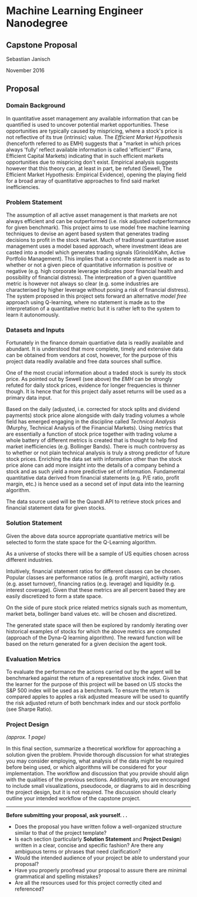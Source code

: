 # Machine Learning Engineer Nanodegree
## Capstone Proposal
Sebastian Janisch 

November 2016

## Proposal
### Domain Background
In quantitative asset management any available information that can be quantified is used to uncover potential market opportunities. These opportunities are typically caused by mispricing, where a stock's price is not reflective of its true (intrinsic) value. The _Efficient Market Hypothesis_ (henceforth referred to as EMH) suggests that a "market in which prices always 'fully' reflect available information is called 'efficient'" (Fama, Efficient Capital Markets) indicating that in such efficient markets opportunities due to mispricing don't exist. 
Empirical analysis suggests however that this theory can, at least in part, be refuted (Sewell, The Efficient Market Hypothesis: Empirical Evidence), opening the playing field for a broad array of quantitative approaches to find said market inefficiencies. 

### Problem Statement
The assumption of all active asset management is that markets are not always efficient and can be outperformed (i.e. risk adjusted outperformance for given benchmark). This project aims to use model free machine learning techniques to devise an agent based system that generates trading decisions to profit in the stock market. Much of traditonal quantitative asset management uses a model based approach, where investment ideas are casted into a model which generates trading signals (Grinold/Kahn, Active Portfolio Management). This implies that a concrete statement is made as to whether or not a given piece of quantitative information is positive or negative (e.g. high corporate leverage indicates poor financial health and possibility of financial distress).
The interpreation of a given quantitive metric is however not always so clear (e.g. some industries are characterised by higher leverage without posing a risk of financial distress).
The system proposed in this project sets forward an alternative _model free_ approach using Q-learning, where no statement is made as to the interpretation of a quantitative metric but it is rather left to the system to learn it autonomously.

### Datasets and Inputs
Fortunately in the finance domain quantiative data is readily available and abundant. It is understood that more complete, timely and extensive data can be obtained from vendors at cost, however, for the purpose of this project data readily available and free data sources shall suffice. 

One of the most crucial information about a traded stock is surely its stock price. As pointed out by Sewell (see above) the _EMH_ can be strongly refuted for daily stock prices, evidence for longer frequencies is thinner though. It is hence that for this project daily asset returns will be used as a primary data input. 

Based on the daily (adjusted, i.e. corrected for stock splits and dividend payments) stock price alone alongside with daily trading volumes a whole field has emerged engaging in the discipline called _Technical Analysis_ (Murphy, Technical Analysis of the Financial Markets). Using metrics that are essentially a function of stock price together with trading volume a whole battery of different  metrics is created that is thought to help find market inefficiencies (e.g. Bollinger Bands). There is much controversy as to whether or not plain technical analysis is truly a strong predictor of future stock prices. Enriching the data set with information other than the stock price alone can add more insight into the details of a company behind a stock and as such yield a more predictive set of information. Fundamental quantitative data derived from financial statements (e.g. P/E ratio, profit margin, etc.) is hence used as a second set of input data into the learning algorithm.

The data source used will be the Quandl API to retrieve stock prices and financial statement data for given stocks.

### Solution Statement
Given the above data source appropriate quantiative metrics will be selected to form the state space for the Q-Learning algorithm. 

As a universe of stocks there will be a sample of US equities chosen across different industries.

Intuitively, financial statement ratios for different classes can be chosen. Popular classes are performance ratios (e.g. profit margin), activity ratios (e.g. asset turnover), financing ratios (e.g. leverage) and liquidity (e.g. interest coverage). Given that these metrics are all percent based they are easily discretized to form a state space.

On the side of pure stock price related metrics signals such as momentum, market beta, bollinger band values etc. will be chosen and discretized.

The generated state space will then be explored by randomly iterating over historical examples of stocks for which the above metrics are computed (approach of the Dyna-Q learning algorithm). The reward function will be based on the return generated for a given decision the agent took.

### Evaluation Metrics
To evaluate the performance the actions carried out by the agent will be benchmarked against the return of a representative stock index. Given that the learner for the purpose of this project will be based on US stocks the S&P 500 index will be used as a benchmark. To ensure the return is compared apples to apples a risk adjusted measure will be used to quantify the risk adjusted return of both benchmark index and our stock portfolio (see Sharpe Ratio). 

### Project Design
_(approx. 1 page)_

In this final section, summarize a theoretical workflow for approaching a solution given the problem. Provide thorough discussion for what strategies you may consider employing, what analysis of the data might be required before being used, or which algorithms will be considered for your implementation. The workflow and discussion that you provide should align with the qualities of the previous sections. Additionally, you are encouraged to include small visualizations, pseudocode, or diagrams to aid in describing the project design, but it is not required. The discussion should clearly outline your intended workflow of the capstone project.

-----------

**Before submitting your proposal, ask yourself. . .**

- Does the proposal you have written follow a well-organized structure similar to that of the project template?
- Is each section (particularly **Solution Statement** and **Project Design**) written in a clear, concise and specific fashion? Are there any ambiguous terms or phrases that need clarification?
- Would the intended audience of your project be able to understand your proposal?
- Have you properly proofread your proposal to assure there are minimal grammatical and spelling mistakes?
- Are all the resources used for this project correctly cited and referenced?
